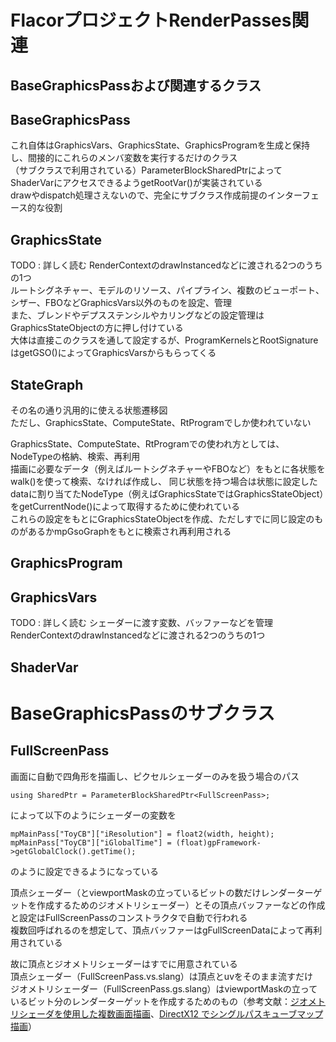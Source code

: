 # FlacorプロジェクトRenderPasses関連

## BaseGraphicsPassおよび関連するクラス

## BaseGraphicsPass
これ自体はGraphicsVars、GraphicsState、GraphicsProgramを生成と保持し、間接的にこれらのメンバ変数を実行するだけのクラス  
（サブクラスで利用されている）ParameterBlockSharedPtrによってShaderVarにアクセスできるようgetRootVar()が実装されている  
drawやdispatch処理さえないので、完全にサブクラス作成前提のインターフェース的な役割  


## GraphicsState
TODO : 詳しく読む
RenderContextのdrawInstancedなどに渡される2つのうちの1つ  
ルートシグネチャー、モデルのリソース、パイプライン、複数のビューポート、シザー、FBOなどGraphicsVars以外のものを設定、管理  
また、ブレンドやデプスステンシルやカリングなどの設定管理はGraphicsStateObjectの方に押し付けている  
大体は直接このクラスを通して設定するが、ProgramKernelsとRootSignatureはgetGSO()によってGraphicsVarsからもらってくる  

## StateGraph
その名の通り汎用的に使える状態遷移図  
ただし、GraphicsState、ComputeState、RtProgramでしか使われていない  

GraphicsState、ComputeState、RtProgramでの使われ方としては、NodeTypeの格納、検索、再利用  
描画に必要なデータ（例えばルートシグネチャーやFBOなど）をもとに各状態をwalk()を使って検索、なければ作成し、
同じ状態を持つ場合は状態に設定したdataに割り当てたNodeType（例えばGraphicsStateではGraphicsStateObject）をgetCurrentNode()によって取得するために使われている  
これらの設定をもとにGraphicsStateObjectを作成、ただしすでに同じ設定のものがあるかmpGsoGraphをもとに検索され再利用される

## GraphicsProgram


## GraphicsVars
TODO : 詳しく読む
シェーダーに渡す変数、バッファーなどを管理  
RenderContextのdrawInstancedなどに渡される2つのうちの1つ  


## ShaderVar


# BaseGraphicsPassのサブクラス

## FullScreenPass
画面に自動で四角形を描画し、ピクセルシェーダーのみを扱う場合のパス  

    using SharedPtr = ParameterBlockSharedPtr<FullScreenPass>;
によって以下のようにシェーダーの変数を

    mpMainPass["ToyCB"]["iResolution"] = float2(width, height);
    mpMainPass["ToyCB"]["iGlobalTime"] = (float)gpFramework->getGlobalClock().getTime();  
のように設定できるようになっている    

頂点シェーダー（とviewportMaskの立っているビットの数だけレンダーターゲットを作成するためのジオメトリシェーダー）とその頂点バッファーなどの作成と設定はFullScreenPassのコンストラクタで自動で行われる  
複数回呼ばれるのを想定して、頂点バッファーはgFullScreenDataによって再利用されている  

故に頂点とジオメトリシェーダーはすでに用意されている  
頂点シェーダー（FullScreenPass.vs.slang）は頂点とuvをそのまま流すだけ  
ジオメトリシェーダー（FullScreenPass.gs.slang）はviewportMaskの立っているビット分のレンダーターゲットを作成するためのもの（参考文献：[ジオメトリシェーダを使用した複数画面描画](https://sites.google.com/site/monshonosuana/directxno-hanashi-1/directx-107)、[DirectX12 でシングルパスキューブマップ描画](https://blog.techlab-xe.net/directx12-render-cubemap-singlepass/)）  


<!--stackedit_data:
eyJoaXN0b3J5IjpbMTIwNjIwNjc2NSwtMTM0OTgxODczNiw3OD
g2NzcwNDEsLTY0MTUxMTQ1LC0xNzY2MjUyMDgzLC00MTA5NjA2
NzQsMTQ5MDMxMjQwMywtMTUxMzU4MjM0NywtNDE4MTc3NjU1LC
0xNTg4MTczODAzLDU4MTgyMzEsMzkwOTA3ODAzLC0xNTIwNDEz
MDc3LC0zNDY0MDIzMjksNTQxNTY0ODE2LDIxOTQyOTExNCwxNj
MyOTI5MTIyLDMyODc2ODA2NSwxMzEwMDA0MDI4LDE5MzQxODM1
ODFdfQ==
-->